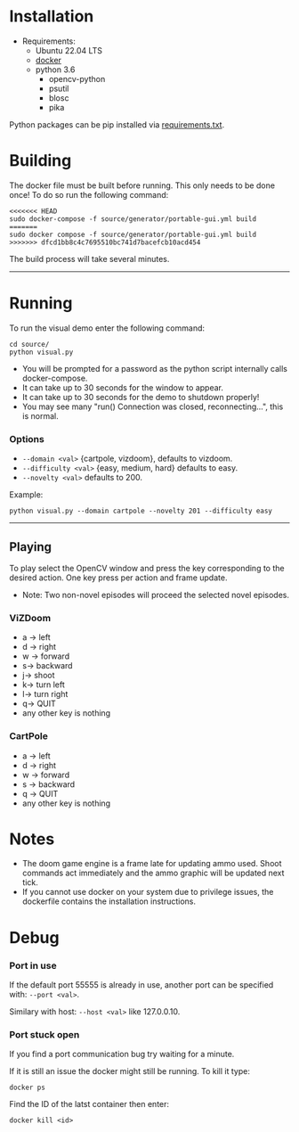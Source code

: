 # Installation
* Requirements:
  * Ubuntu 22.04 LTS
  * [docker](https://docs.docker.com/engine/install/ubuntu/)
  * python 3.6
    * opencv-python
    * psutil
    * blosc
    * pika

Python packages can be pip installed via [requirements.txt](source/requirements.txt).


# Building
The docker file must be built before running. 
This only needs to be done once!
To do so run the following command:
```
<<<<<<< HEAD
sudo docker-compose -f source/generator/portable-gui.yml build
=======
sudo docker compose -f source/generator/portable-gui.yml build
>>>>>>> dfcd1bb8c4c7695510bc741d7bacefcb10acd454
```
The build process will take several minutes.

---

# Running
To run the visual demo enter the following command:
```
cd source/
python visual.py
```

* You will be prompted for a password as the python script internally calls docker-compose. 
* It can take up to 30 seconds for the window to appear.
* It can take up to 30 seconds for the demo to shutdown properly!
* You may see many "run() Connection was closed, reconnecting...", this is normal.

### Options
* ``--domain <val>`` {cartpole, vizdoom}, defaults to vizdoom.
* ``--difficulty <val>`` {easy, medium, hard} defaults to easy.
* ``--novelty <val>`` defaults to 200.

Example:
```
python visual.py --domain cartpole --novelty 201 --difficulty easy
```

---

## Playing
To play select the OpenCV window and press the key corresponding to the desired action. 
One key press per action and frame update.

* Note: Two non-novel episodes will proceed the selected novel episodes.

### ViZDoom
* a &rarr; left 
* d &rarr;  right
* w &rarr; forward
* s&rarr; backward
* j&rarr; shoot
* k&rarr; turn left
* l&rarr; turn right
* q&rarr; QUIT
* any other key is nothing

### CartPole
* a &rarr; left
* d &rarr;  right
* w &rarr; forward
* s &rarr; backward
* q &rarr; QUIT
* any other key is nothing

# Notes
* The doom game engine is a frame late for updating ammo used. Shoot commands act immediately and the ammo graphic will be updated next tick.
* If you cannot use docker on your system due to privilege issues, the dockerfile contains the installation instructions. 
# Debug
### Port in use
If the default port 55555 is already in use, another port can be specified with: ```--port <val>```. 

Similary with host: ```--host <val>``` like 127.0.0.10.
 
### Port stuck open
If you find a port communication bug try waiting for a minute.

If it is still an issue the docker might still be running. To kill it type:
```
docker ps
```
Find the ID of the latst container then enter:
```
docker kill <id>
```
